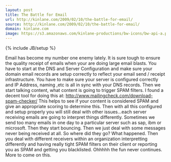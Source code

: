 ```yaml
---
layout: post
title: The Battle for Email
url: http://kinlane.com/2009/02/10/the-battle-for-email/
source: http://kinlane.com/2009/02/10/the-battle-for-email/
domain: kinlane.com
image: https://s3.amazonaws.com/kinlane-productions/bw-icons/bw-api-a.png
---
```

{% include JB/setup %}

<p>
     Email has become my number one enemy lately. It is sure tough to ensure the quality receipt of emails when your are doing large email blasts. You have to start at the DNS and Server Configuration and make sure your domain email records are setup correctly to reflect your email send / receipt infrastructure. You have to make sure your server is configured correctly and IP Address, naming ,etc is all in sync with your DNS records. Then we start talking content, what content is going to trigger SPAM filters. I found a decent tool for doing this at: <a href="http://www.mailingcheck.com/download-spam-checker/" target="_blank">http://www.mailingcheck.com/download-spam-checker/</a> This helps to see if your content is considered SPAM and give an appropriate scoring to determine this. Then with all this configured and setup properly you will still deal with other issues...each server receiving emails are going to interpret things differently. Sometimes we send too many emails in one day to a particular server such as sap, ibm or microsoft. Then they start bouncing. Then we just deal with some messages never being received at all. So where did they go? What happened. Then you deal with different receivers within an organization interpretting differently and having really tight SPAM filters on their client or reporting you as SPAM and getting you blacklisted. Ohhhhh the fun never continues. More to come on this.
</p>